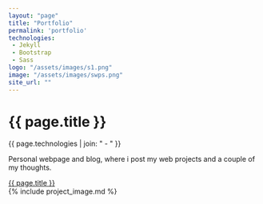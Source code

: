 ```yaml
---
layout: "page"
title: "Portfolio"
permalink: 'portfolio'
technologies:
 - Jekyll
 - Bootstrap
 - Sass
logo: "/assets/images/s1.png"
image: "/assets/images/swps.png"
site_url: ""
---
```


<div class="row">
	<div class="col-md-4">	
		<h1 class="project_title">{{ page.title }}</h1>
		<span class="tech">{{ page.technologies | join: " - " }}</span>
		<p class="info">Personal webpage and blog, where i post my web projects and a couple of my thoughts.
		</p>
		<a class="site_url" href="{{ page.site_url }}" target="_blank">{{ page.title }}</a>
	</div>
	<div class="col-md-8">
		{% include project_image.md %}
	</div>
</div>